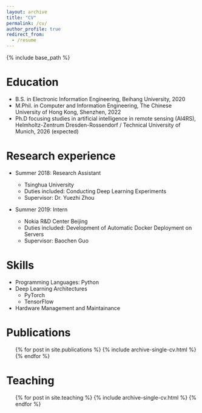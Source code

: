 ```yaml
---
layout: archive
title: "CV"
permalink: /cv/
author_profile: true
redirect_from:
  - /resume
---
```


{% include base_path %}

Education
======
* B.S. in Electronic Information Engineering, Beihang University, 2020
* M.Phil. in Computer and Information Engineering, The Chinese University of Hong Kong, Shenzhen, 2022
* Ph.D focusing studies in artificial intelligence in remote sensing (AI4RS), Helmholtz-Zentrum Dresden-Rossendorf / Technical University of Munich, 2026 (expected)

Research experience
======
* Summer 2018: Research Assistant
  * Tsinghua University
  * Duties included: Conducting Deep Learning Experiments
  * Supervisor: Dr. Yuezhi Zhou

* Summer 2019: Intern
  * Nokia R&D Center Beijing
  * Duties included: Development of Automatic Docker Deployment on Servers
  * Supervisor: Baochen Guo

Skills
======
* Programming Languages: Python
* Deep Learning Architectures
  * PyTorch
  * TensorFlow
* Hardware Management and Maintainance

Publications
======
  <ul>{% for post in site.publications %}
    {% include archive-single-cv.html %}
  {% endfor %}</ul>
  
Teaching
======
  <ul>{% for post in site.teaching %}
    {% include archive-single-cv.html %}
  {% endfor %}</ul>
  